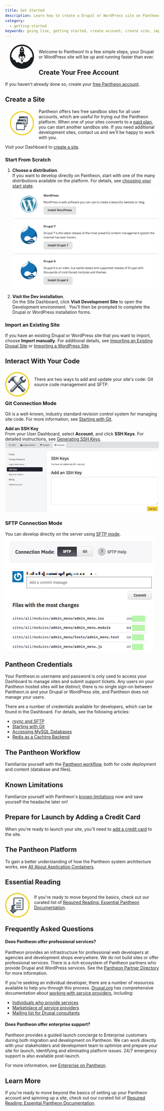 ```yaml
---
title: Get Started
description: Learn how to create a Drupal or WordPress site on Pantheon.
category:
  - getting-started
keywords: going live, getting started, create account, create site, import, faqs
---
```

<img src="/source/docs/assets/images/icon-launch-k.svg" alt="Launch Icon" style="float:left;margin-left:15px;margin-right:15px;margin-top:5px;margin-bottom:0px;border:0;max-height:80px;"><p style="padding-top:20px;">
Welcome to Pantheon! In a few simple steps, your Drupal or WordPress site will be up and running faster than ever.</p>
## Create Your Free Account
If you haven't already done so, create your [free Pantheon account](https://dashboard.pantheon.io/register).
## Create a Site
<img src="/source/docs/assets/images/icon-developer-dashboard.svg" alt="Launch Icon" style="padding-top:2px;float:left;margin-left:15px;margin-right:15px;margin-top:5px;margin-bottom:0px;border:0;max-height:80px;"><p style="padding-top:0px;">Pantheon offers two free sandbox sites for all user accounts, which are useful for trying out the Pantheon platform. When one of your sites converts to a <a href="https://pantheon.io/pricing">paid plan</a>, you can start another sandbox site. If you need additional development sites, contact us and we'll be happy to work with you.</p>

Visit your Dashboard to [create a site](https://dashboard.pantheon.io/sites/create).

### Start From Scratch

1. **Choose a distribution**.  
If you want to develop directly on Pantheon, start with one of the many distributions available on the platform. For details, see [choosing your start state](/docs/articles/sites/create/choosing-start-state).
![Core Startup](/source/docs/assets/images/core-startup.png)

2. **Visit the Dev installation**.  
On the Site Dashboard, click **Visit Development Site** to open the Development environment.  You'll then be prompted to complete the Drupal or WordPress installation forms.  

### Import an Existing Site
If you have an existing Drupal or WordPress site that you want to import, choose **Import manually**. For additional details, see [Importing an Existing Drupal Site](/docs/articles/sites/create/importing-an-existing-site/) or [Importing a WordPress Site](/docs/articles/wordpress/importing-a-wordpress-site/).

## Interact With Your Code
<img src="/source/docs/assets/images/icon-tools.png" alt="Tools Icon" style="float:left;margin-right:15px;margin-right:15px;margin-top:5px;margin-bottom:0px;border:0;max-height:80px;"><p style="padding-top:20px;padding-bottom:20px;">
There are two ways to add and update your site's code: Git source code management and SFTP.</p>
### Git Connection Mode
Git is a well-known, industry standard revision control system for managing site code. For more information, see [Starting with Git](/docs/articles/local/starting-with-git).

**Add an SSH Key**  
From your User Dashboard, select **Account**, and click **SSH Keys**.
For detailed instructions, see [Generating SSH Keys](/docs/articles/users/generating-ssh-keys/).  
![Add SSH Key Dashboard](/source/docs/assets/images/add-ssh-key-dashboard.png)  

### SFTP Connection Mode
You can develop directly on the server using [SFTP mode](/docs/articles/sites/code/developing-directly-with-sftp-mode/).
![](/source/docs/assets/images/desk_images/180036.png)

## Pantheon Credentials
Your Pantheon.io username and password is only used to access your Dashboard to manage sites and submit support tickets. Any users on your Pantheon hosted sites will be distinct; there is no single sign-on between Pantheon.io and your Drupal or WordPress site, and Pantheon does not manage your users.  

There are a number of credentials available for developers, which can be found in the Dashboard. For details, see the following articles:

- [rsync and SFTP](/docs/articles/local/rsync-and-sftp)
- [Starting with Git](/docs/articles/local/starting-with-git/)
- [Accessing MySQL Databases](/docs/articles/local/accessing-mysql-databases/)
- [Redis as a Caching Backend](/docs/articles/sites/redis-as-a-caching-backend)

## The Pantheon Workflow
Familiarize yourself with the [Pantheon workflow](/docs/articles/sites/code/using-the-pantheon-workflow/), both for code deployment and content (database and files).

## Known Limitations
Familiarize yourself with Pantheon's [known limitations](/docs/articles/sites/known-limitations) now and save yourself the headache later on!

## Prepare for Launch by Adding a Credit Card
When you're ready to launch your site, you'll need to [add a credit card](/docs/articles/sites/settings/add-a-credit-card-to-a-site) to the site.

## The Pantheon Platform
To gain a better understanding of how the Pantheon system architecture works, see [All About Application Containers](/docs/articles/sites/all-about-application-containers/).

## Essential Reading
<img src="/source/docs/assets/images/icon-document-hand.png" alt="Tools Icon" style="float:left;margin-right:15px;margin-right:15px;margin-top:5px;margin-bottom:0px;border:0;max-height:80px;"><p style="padding-top:10px;padding-bottom:20px;">
If you're ready to move beyond the basics, check out our curated list of <a href="/docs/articles/required-reading-essential-pantheon-documentation">Required Reading: Essential Pantheon Documentation</a>.</p>

## Frequently Asked Questions

#### Does Pantheon offer professional services?
Pantheon provides an infrastructure for professional web developers at agencies and development shops everywhere. We do not build sites or offer professional services. There is a rich ecosystem of Pantheon partners who provide Drupal and WordPress services. See the [Pantheon Partner Directory](https://www.pantheon.io/partners) for more information.

If you're seeking an individual developer, there are a number of resources available to help you through this process. [Drupal.org](http://drupal.org/) has comprehensive documentation about [working with service providers](http://drupal.org/node/51169), including:

- [Individuals who provide services](http://drupal.org/profile/profile_drupal_services)
- [Marketplace of service providers](http://drupal.org/drupal-services)
- [Mailing list for Drupal consultants](http://lists.drupal.org/mailman/listinfo/consulting)

#### Does Pantheon offer enterprise support?
Pantheon provides a guided launch concierge to Enterprise customers during both migration and development on Pantheon. We can work directly with your stakeholders and development team to optimize and prepare your site for launch, identifying and eliminating platform issues. 24/7 emergency support is also available post-launch.

For more information, see [Enterprise on Pantheon](https://www.pantheon.io/enterprise).

## Learn More
If you're ready to move beyond the basics of setting up your Pantheon account and spinning up a site, check out our curated list of [Required Reading: Essential Pantheon Documentation](/docs/articles/required-reading-essential-pantheon-documentation/).
